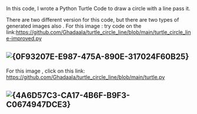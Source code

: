 In this code, I wrote a Python Turtle Code to draw a circle with a line pass it.



There are two different version for this code, but there are two types of generated images also .
For this image : try code on the link:https://github.com/Ghadaala/turtle_circle_line/blob/main/turtle_circle_line-improved.py 


![{0F93207E-E987-475A-890E-317024F60B25}](https://github.com/user-attachments/assets/5dbae029-fa8d-41f5-b92e-db0731ccaab5)
------------------------------------------------------

For this image , click on this link: https://github.com/Ghadaala/turtle_circle_line/blob/main/turtle.py 

![{4A6D57C3-CA17-4B6F-B9F3-C0674947DCE3}](https://github.com/user-attachments/assets/02f41800-d3b8-41ec-a408-e4372be81f5d)
 -----------------------------------------------------------
